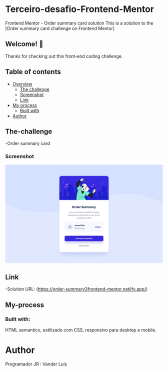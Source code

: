 # Terceiro-desafio-Frontend-Mentor
Frontend Mentor - Order summary card solution
This is a solution to the [Order summary card challenge on Frontend Mentor]

## Welcome! 👋
Thanks for checking out this front-end coding challenge.

## Table of contents

- [Overview](#overview)
  - [The challenge](#the-challenge)
  - [Screenshot](#screenshot)
  - [Link](#link)
- [My process](#my-process)
  - [Built with](#built-with)
- [Author](#author)


## The-challenge
-Order summary card 

### Screenshot 
![](design/desktop-design.jpg)

## Link
-Solution  URL: (https://order-summary3frontend-mentor.netlify.app/)

## My-process
### Built with: 
HTML semantico, estilizado com  CSS, responsivo para  desktop e mobile.

# Author
Programador JR : Vander Luís
